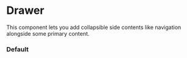 # Drawer
This component lets you add collapsible side contents like navigation alongside some primary content.


<Playground />

<Usage />

<Api />

<Examples />

### Default
<Example value="default" />